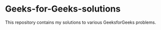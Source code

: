 # Geeks-for-Geeks-solutions
This repository contains my solutions to various GeeksforGeeks problems.
